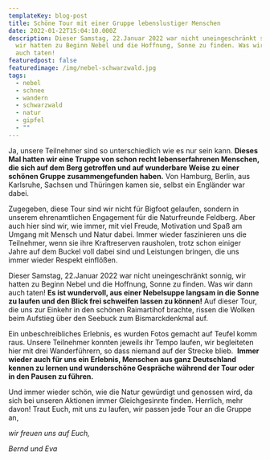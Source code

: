 ```yaml
---
templateKey: blog-post
title: Schöne Tour mit einer Gruppe lebenslustiger Menschen
date: 2022-01-22T15:04:10.000Z
description: Dieser Samstag, 22.Januar 2022 war nicht uneingeschränkt sonnig,
  wir hatten zu Beginn Nebel und die Hoffnung, Sonne zu finden. Was wir dann
  auch taten!
featuredpost: false
featuredimage: /img/nebel-schwarzwald.jpg
tags:
  - nebel
  - schnee
  - wandern
  - schwarzwald
  - natur
  - gipfel
  - ""
---
```

<!--StartFragment-->

Ja, unsere Teilnehmer sind so unterschiedlich wie es nur sein kann. **Dieses Mal hatten wir eine Truppe von schon recht lebenserfahrenen Menschen, die sich auf dem Berg getroffen und auf wunderbare Weise zu einer schönen Gruppe zusammengefunden haben.** Von Hamburg, Berlin, aus Karlsruhe, Sachsen und Thüringen kamen sie, selbst ein Engländer war dabei. 

Zugegeben, diese Tour sind wir nicht für Bigfoot gelaufen, sondern in unserem ehrenamtlichen Engagement für die Naturfreunde Feldberg. Aber auch hier sind wir, wie immer, mit viel Freude, Motivation und Spaß am Umgang mit Mensch und Natur dabei. Immer wieder faszinieren uns die Teilnehmer, wenn sie ihre Kraftreserven rausholen, trotz schon einiger Jahre auf dem Buckel voll dabei sind und Leistungen bringen, die uns immer wieder Respekt einflößen. 

Dieser Samstag, 22.Januar 2022 war nicht uneingeschränkt sonnig, wir hatten zu Beginn Nebel und die Hoffnung, Sonne zu finden. Was wir dann auch taten! **Es ist wundervoll, aus einer Nebelsuppe langsam in die Sonne zu laufen und den Blick frei schweifen lassen zu können!** Auf dieser Tour, die uns zur Einkehr in den schönen Raimartihof brachte, rissen die Wolken beim Aufstieg über den Seebuck zum Bismarckdenkmal auf. 

Ein unbeschreibliches Erlebnis, es wurden Fotos gemacht auf Teufel komm raus. Unsere Teilnehmer konnten jeweils ihr Tempo laufen, wir begleiteten hier mit drei Wanderführern, so dass niemand auf der Strecke blieb.  **Immer wieder auch für uns ein Erlebnis, Menschen aus ganz Deutschland kennen zu lernen und wunderschöne Gespräche während der Tour oder in den Pausen zu führen.** 

Und immer wieder schön, wie die Natur gewürdigt und genossen wird, da sich bei unseren Aktionen immer Gleichgesinnte finden. Herrlich, mehr davon! Traut Euch, mit uns zu laufen, wir passen jede Tour an die Gruppe an,

*wir freuen uns auf Euch,*

*Bernd und Eva*

<!--EndFragment-->